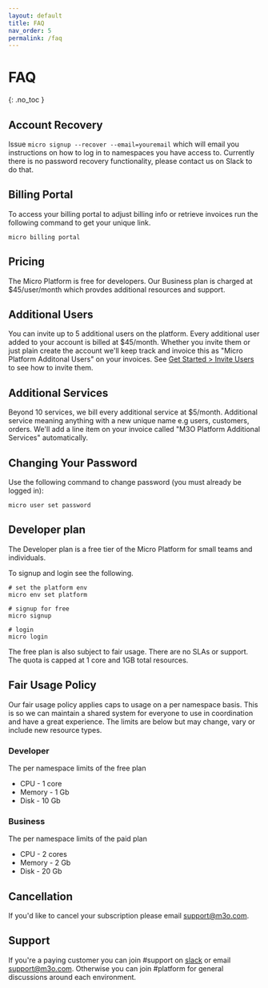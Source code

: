 ```yaml
---
layout: default
title: FAQ
nav_order: 5
permalink: /faq
---
```


# FAQ
{: .no_toc }

## Account Recovery

Issue `micro signup --recover --email=youremail` which will email you instructions on how to log in to namespaces you have access to.
Currently there is no password recovery functionality, please contact us on Slack to do that.

## Billing Portal

To access your billing portal to adjust billing info or retrieve invoices run the following command to get your unique link.

```
micro billing portal
```

## Pricing

The Micro Platform is free for developers. Our Business plan is charged at $45/user/month which provdes additional resources and support.

## Additional Users

You can invite up to 5 additional users on the platform. Every additional user added to your account is billed at $45/month. 
Whether you invite them or just plain create the account we'll keep track and invoice this as "Micro Platform Additonal Users" on your invoices. See 
[Get Started > Invite Users](/getting-started/invite-users) to see how to invite them.

## Additional Services

Beyond 10 services, we bill every additional service at $5/month. Additional service meaning anything with a new unique name
e.g users, customers, orders. We'll add a line item on your invoice called "M3O Platform Additional Services" automatically.

## Changing Your Password

Use the following command to change password (you must already be logged in):

```
micro user set password
```

## Developer plan

The Developer plan is a free tier of the Micro Platform for small teams and individuals.

To signup and login see the following.

```
# set the platform env
micro env set platform

# signup for free
micro signup

# login
micro login 
```

The free plan is also subject to fair usage. There are no SLAs or support. The quota is capped at 1 core and 1GB total resources.

## Fair Usage Policy

Our fair usage policy applies caps to usage on a per namespace basis. This is so we can maintain a shared system 
for everyone to use in coordination and have a great experience. The limits are below but may change, vary or include new resource types.

### Developer

The per namespace limits of the free plan

- CPU - 1 core
- Memory - 1 Gb
- Disk - 10 Gb

### Business

The per namespace limits of the paid plan

- CPU - 2 cores
- Memory - 2 Gb
- Disk - 20 Gb

## Cancellation

If you'd like to cancel your subscription please email [support@m3o.com](mailto:support@m3o.com).

## Support

If you're a paying customer you can join #support on [slack](https://slack.m3o.com) or email [support@m3o.com](mailto:support@m3o.com). Otherwise you can join #platform for general discussions around each environment.
